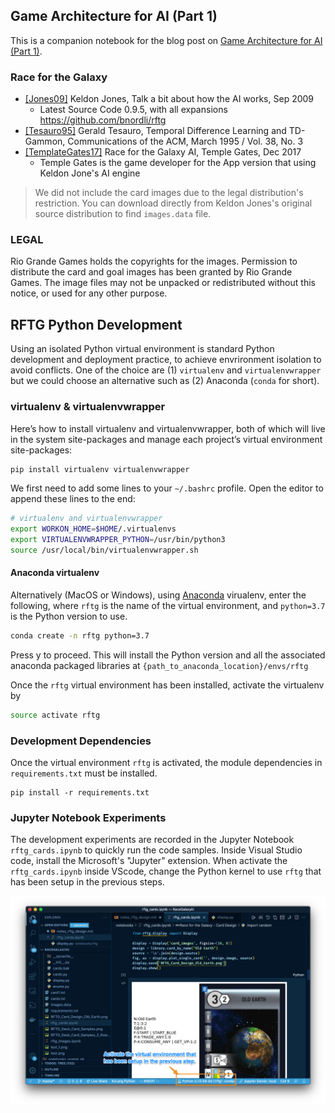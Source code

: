 ## Game Architecture for AI (Part 1)
This is a companion notebook for the blog post on [Game Architecture for AI (Part 1)]().

### Race for the Galaxy
* <a name="Jones09">[[Jones09]](https://boardgamegeek.com/thread/438698/article/3878167?fbclid=IwAR1KXYI1li66vhPBPwzwNfr8Tvg2Giz5zN5eXpVaugtCQe8DLUbILjzBMUE#3878167)</a> Keldon Jones, Talk a bit about how the AI works, Sep 2009
  * Latest Source Code 0.9.5, with all expansions <https://github.com/bnordli/rftg>
* <a name="Tesauro95">[[Tesauro95]](https://bkgm.com/articles/tesauro/tdl.html)</a> Gerald Tesauro, Temporal Difference Learning and TD-Gammon, Communications of the ACM, March 1995 / Vol. 38, No. 3
* <a name="TempleGates17">[[TemplateGates17]](https://www.templegatesgames.com/race-for-the-galaxy-ai/)</a> Race for the Galaxy AI, Temple Gates, Dec 2017
  * Temple Gates is the game developer for the App version that using Keldon Jone's AI engine

> We did not include the card images due to the legal distribution's restriction. You can download directly from Keldon Jones's original source distribution to find `images.data` file.

### LEGAL
Rio Grande Games holds the copyrights for the images. Permission to distribute the card and goal images has been granted by Rio Grande Games. The image files may not be unpacked or redistributed without this notice, or used for any other purpose.

## <a name="PythonDevelopment"></a> RFTG Python Development
Using an isolated Python virtual environment is standard Python development and deployment practice, to achieve envrironment isolation to avoid conflicts.
One of the choice are (1) `virtualenv` and `virtualenvwrapper` but we could choose an alternative such as (2) Anaconda (`conda` for short).

### <a name="VirtualEnv"></a> virtualenv & virtualenvwrapper
Here’s how to install virtualenv and virtualenvwrapper, both of which will live in the system site-packages and manage each project’s virtual environment site-packages:

```sh
pip install virtualenv virtualenvwrapper
```

We first need to add some lines to your `~/.bashrc` profile.
Open the editor to append these lines to the end:

```sh
# virtualenv and virtualenvwrapper
export WORKON_HOME=$HOME/.virtualenvs
export VIRTUALENVWRAPPER_PYTHON=/usr/bin/python3
source /usr/local/bin/virtualenvwrapper.sh
```

#### Anaconda virtualenv
Alternatively (MacOS or Windows), using [Anaconda](https://www.anaconda.com/) virualenv, enter the following, where `rftg` is the name of the virtual environment,
and `python=3.7` is the Python version to use.

```bash
conda create -n rftg python=3.7
```

Press y to proceed. This will install the Python version and all the associated anaconda packaged libraries at `{path_to_anaconda_location}/envs/rftg`

Once the `rftg` virtual environment has been installed, activate the virtualenv by

```bash
source activate rftg
```

### <a name="Dependencies"></a> Development Dependencies
Once the virtual environment `rftg` is activated, the module dependencies in `requirements.txt` must be installed.

```
pip install -r requirements.txt
```

### <a name="Notebook"></a> Jupyter Notebook Experiments
The development experiments are recorded in the Jupyter Notebook `rftg_cards.ipynb` to quickly run the code samples.
Inside Visual Studio code, install the Microsoft's "Jupyter" extension. When activate the `rftg_cards.ipynb` inside VScode, change the Python kernel to use `rftg` that has been setup in the previous steps.

![Running VSCode Jupyter Notebook](images/RFTG_VScode_Jupyter_Notebook-annotated.png)

